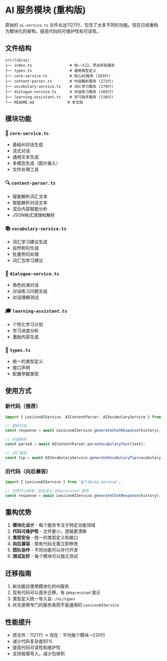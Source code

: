 # AI 服务模块 (重构版)

原始的 `ai-service.ts` 文件长达1127行，包含了太多不同的功能。现在已经重构为模块化的架构，提高代码的可维护性和可读性。

## 文件结构

```
src/lib/ai/
├── index.ts                 # 统一入口，导出所有服务
├── types.ts                 # 通用类型定义
├── core-service.ts          # 核心AI服务 (283行)
├── content-parser.ts        # 内容解析服务 (272行)
├── vocabulary-service.ts    # 词汇学习服务 (279行)
├── dialogue-service.ts      # 对话练习服务 (202行)
├── learning-assistant.ts    # 学习助手服务 (116行)
└── README.md               # 本文档
```

## 模块功能

### 🎯 `core-service.ts`
- 基础AI对话生成
- 流式对话
- 通用文本生成
- 多模态生成（图片输入）
- 文件处理工具

### 🔍 `content-parser.ts`
- 智能解析词汇文本
- 智能解析对话文本
- 混合内容智能分析
- JSON格式清理和解析

### 📚 `vocabulary-service.ts`
- 词汇学习建议生成
- 自然例句生成
- 批量例句处理
- 词汇包学习建议

### 💬 `dialogue-service.ts`
- 角色扮演对话
- 对话练习问题生成
- 对话理解测试

### 🎓 `learning-assistant.ts`
- 个性化学习计划
- 学习进度分析
- 激励内容生成

### 📝 `types.ts`
- 统一的类型定义
- 接口声明
- 配置参数类型

## 使用方式

### 新代码（推荐）
```typescript
import { LexiconAIService, AIContentParser, AIVocabularyService } from '@/lib/ai';

// 基础对话
const response = await LexiconAIService.generateChatResponse(history);

// 内容解析
const parsed = await AIContentParser.parseVocabularyText(text);

// 词汇服务
const tip = await AIVocabularyService.generateVocabularyTip(vocabulary);
```

### 旧代码（向后兼容）
```typescript
import { LexiconAIService } from '@/lib/ai-service';

// 仍然可以使用，但会显示 @deprecated 警告
const response = await LexiconAIService.generateChatResponse(history);
```

## 重构优势

1. **模块化设计** - 每个服务专注于特定功能领域
2. **代码可维护性** - 文件更小，逻辑更清晰
3. **类型安全** - 统一的类型定义和接口
4. **向后兼容** - 原有代码无需立即修改
5. **团队协作** - 不同功能可以并行开发
6. **测试友好** - 每个模块可以独立测试

## 迁移指南

1. 新功能应使用模块化的AI服务
2. 现有代码可以逐步迁移，有 `@deprecated` 提示
3. 类型定义统一导入自 `./ai/types`
4. 优先使用专门的服务类而不是通用的 `LexiconAIService`

## 性能提升

- 原文件：1127行 → 现在：平均每个模块 ~220行
- 减少代码复杂度85%
- 提高代码可读性和维护性
- 支持按需导入，减少包体积 